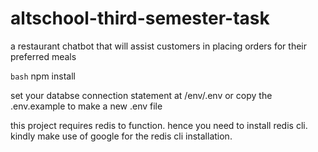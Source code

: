 # altschool-third-semester-task

a restaurant chatbot that will assist customers in placing orders for their preferred meals

```bash``` npm install

set your databse connection statement at /env/.env  or copy the .env.example to make a new .env file

this project requires redis to function. hence you need to install redis cli. kindly make use of google for the redis cli installation.
